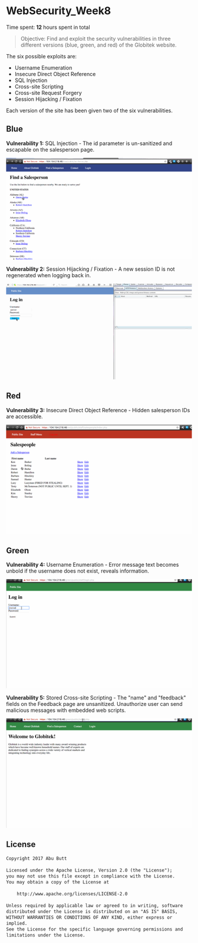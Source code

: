 # WebSecurity_Week8

Time spent: **12** hours spent in total

> Objective: Find and exploit the security vulnerabilities in three different versions (blue, green, and red) of the Globitek website.

The six possible exploits are:
- Username Enumeration
- Insecure Direct Object Reference
- SQL Injection
- Cross-site Scripting
- Cross-site Request Forgery
- Session Hijacking / Fixation

Each version of the site has been given two of the six vulnerabilities.

## Blue

**Vulnerability 1:** SQL Injection - The id parameter is un-sanitized and escapable on the salesperson page.

<img src='https://github.com/buttabu/WebSecurity_Week8/blob/master/Week8/Week_8_GIFs/blue1.gif' title='SQLI' alt='SQLI' /> 

**Vulnerability 2:** Session Hijacking / Fixation - A new session ID is not regenerated when logging back in.

<img src='https://github.com/buttabu/WebSecurity_Week8/blob/master/Week8/Week_8_GIFs/blue2.gif' title='SESSID' alt='SESSID' /> 

## Red

**Vulnerability 3:** Insecure Direct Object Reference - Hidden salesperson IDs are accessible.

<img src='https://github.com/buttabu/WebSecurity_Week8/blob/master/Week8/Week_8_GIFs/red1.gif' title='Idor' alt='Idor' /> 


## Green

**Vulnerability 4:** Username Enumeration - Error message text becomes unbold if the username does not exist, reveals information.

<img src='https://github.com/buttabu/WebSecurity_Week8/blob/master/Week8/Week_8_GIFs/green1.gif' title='enumeration' alt='enumeration' /> 

**Vulnerability 5:** Stored Cross-site Scripting - The "name" and "feedback" fields on the Feedback page are unsanitized. Unauthorize user can send malicious messages with embedded web scripts. 

<img src='https://github.com/buttabu/WebSecurity_Week8/blob/master/Week8/Week_8_GIFs/green2.gif' title='xss' alt='xss' /> 

## License

    Copyright 2017 Abu Butt

    Licensed under the Apache License, Version 2.0 (the "License");
    you may not use this file except in compliance with the License.
    You may obtain a copy of the License at

        http://www.apache.org/licenses/LICENSE-2.0

    Unless required by applicable law or agreed to in writing, software
    distributed under the License is distributed on an "AS IS" BASIS,
    WITHOUT WARRANTIES OR CONDITIONS OF ANY KIND, either express or implied.
    See the License for the specific language governing permissions and
    limitations under the License.
